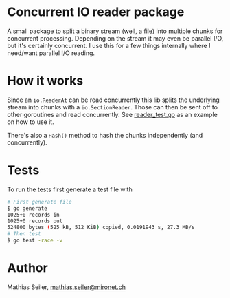# Concurrent IO reader package

A small package to split a binary stream (well, a file) into multiple chunks for
concurrent processing. Depending on the stream it may even be parallel I/O, but
it's certainly concurrent. I use this for a few things internally where I
need/want parallel I/O reading.

# How it works

Since an `io.ReaderAt` can be read concurrently this lib splits the underlying
stream into chunks with a `io.SectionReader`. Those can then be sent off to
other goroutines and read concurrently. See [reader_test.go](reader_test.go) as
an example on how to use it.

There's also a `Hash()` method to hash the chunks independently (and
concurrently).

# Tests

To run the tests first generate a test file with
```bash
# First generate file
$ go generate
1025+0 records in
1025+0 records out
524800 bytes (525 kB, 512 KiB) copied, 0.0191943 s, 27.3 MB/s
# Then test
$ go test -race -v
```

# Author
Mathias Seiler, mathias.seiler@mironet.ch